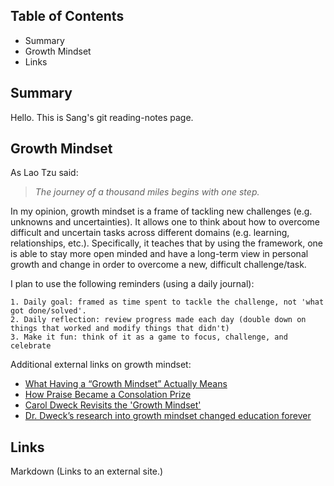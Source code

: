 ## Table of Contents
- Summary
- Growth Mindset
- Links
 
## Summary
Hello. This is Sang's git reading-notes page. 

## Growth Mindset
As Lao Tzu said:
>*The journey of a thousand miles begins with one step.*

In my opinion, growth mindset is a frame of tackling new challenges (e.g. unknowns and uncertainties). It allows one to think about how to overcome difficult and uncertain tasks across different domains (e.g. learning, relationships, etc.). Specifically, it teaches that by using the framework, one is able to stay more open minded and have a long-term view in personal growth and change in order to overcome a new, difficult challenge/task.

I plan to use the following reminders (using a daily journal):
```
1. Daily goal: framed as time spent to tackle the challenge, not 'what got done/solved'.
2. Daily reflection: review progress made each day (double down on things that worked and modify things that didn't)
3. Make it fun: think of it as a game to focus, challenge, and celebrate
```
Additional external links on growth mindset:
* [What Having a “Growth Mindset” Actually Means](https://hbr.org/2016/01/what-having-a-growth-mindset-actually-means)
* [How Praise Became a Consolation Prize](https://www.theatlantic.com/education/archive/2016/12/how-praise-became-a-consolation-prize/510845/)
* [Carol Dweck Revisits the 'Growth Mindset'](https://www.edweek.org/ew/articles/2015/09/23/carol-dweck-revisits-the-growth-mindset.html)
* [Dr. Dweck’s research into growth mindset changed education forever](https://www.mindsetworks.com/science/)

## Links
Markdown (Links to an external site.)

